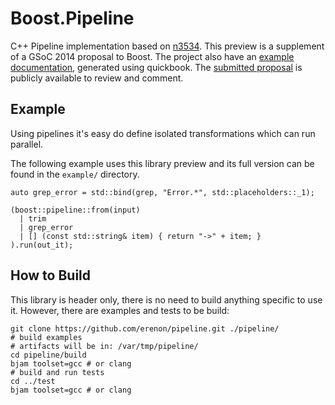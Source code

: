 Boost.Pipeline
==============

C++ Pipeline implementation based on [n3534][0]. 
This preview is a supplement of a GSoC 2014 proposal to Boost.
The project also have an [example documentation][1], generated using quickbook.
The [submitted proposal][2] is publicly available to review and comment.

Example
-------

Using pipelines it's easy do define isolated transformations which can run parallel.

The following example uses this library preview and its full version can be found in the `example/` directory.

    auto grep_error = std::bind(grep, "Error.*", std::placeholders::_1);

    (boost::pipeline::from(input)
      | trim
      | grep_error
      | [] (const std::string& item) { return "->" + item; }
    ).run(out_it);
  
  
How to Build
------------

This library is header only, there is no need to build anything specific to use it.
However, there are examples and tests to be build:

    git clone https://github.com/erenon/pipeline.git ./pipeline/
    # build examples
    # artifacts will be in: /var/tmp/pipeline/
    cd pipeline/build
    bjam toolset=gcc # or clang
    # build and run tests
    cd ../test
    bjam toolset=gcc # or clang

[0]: http://www.open-std.org/jtc1/sc22/wg21/docs/papers/2013/n3534.html
[1]: http://erenon.hu/pipeline/
[2]: https://gist.github.com/erenon/9537711
